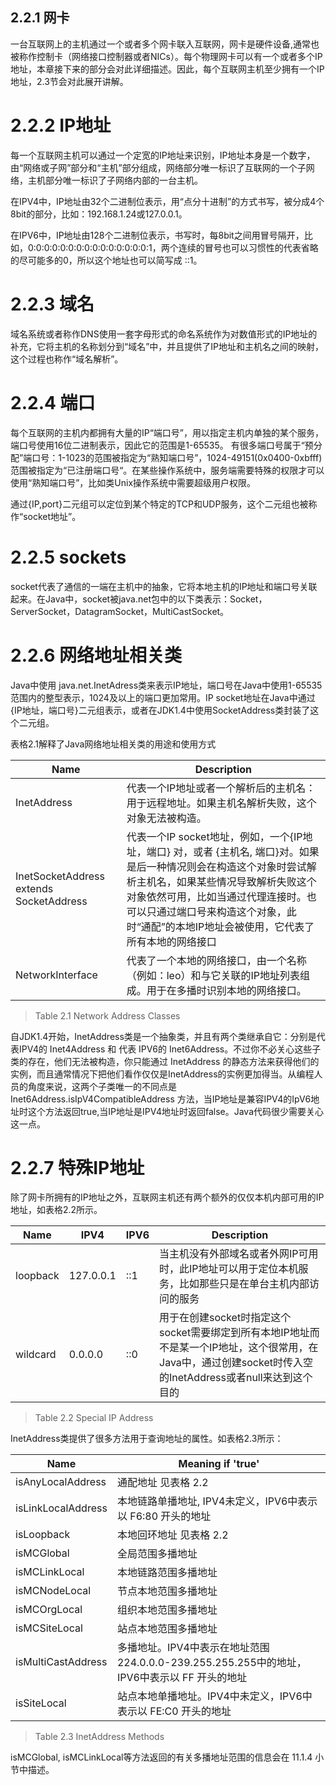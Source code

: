 ## 2.2.1 网卡
一台互联网上的主机通过一个或者多个网卡联入互联网，网卡是硬件设备,通常也被称作控制卡（网络接口控制器或者NICs）。每个物理网卡可以有一个或者多个IP地址，本章接下来的部分会对此详细描述。因此，每个互联网主机至少拥有一个IP地址，2.3节会对此展开讲解。


# 2.2.2 IP地址
每一个互联网主机可以通过一个定宽的IP地址来识别，IP地址本身是一个数字，由“网络或子网”部分和“主机”部分组成，网络部分唯一标识了互联网的一个子网络，主机部分唯一标识了子网络内部的一台主机。

在IPV4中，IP地址由32个二进制位表示，用“点分十进制”的方式书写，被分成4个8bit的部分，比如：192.168.1.24或127.0.0.1。

在IPV6中，IP地址由128个二进制位表示，书写时，每8bit之间用冒号隔开，比如，0:0:0:0:0:0:0:0:0:0:0:0:0:0:0:1，两个连续的冒号也可以习惯性的代表省略的尽可能多的0，所以这个地址也可以简写成 ::1。

# 2.2.3 域名
域名系统或者称作DNS使用一套字母形式的命名系统作为对数值形式的IP地址的补充，它将主机的名称划分到“域名”中，并且提供了IP地址和主机名之间的映射，这个过程也称作“域名解析”。


# 2.2.4 端口
每个互联网的主机内都拥有大量的IP“端口号”，用以指定主机内单独的某个服务，端口号使用16位二进制表示，因此它的范围是1-65535。
有很多端口号属于“预分配”端口号：1-1023的范围被指定为“熟知端口号”，1024-49151(0x0400-0xbfff)范围被指定为“已注册端口号“。在某些操作系统中，服务端需要特殊的权限才可以使用“熟知端口号”，比如类Unix操作系统中需要超级用户权限。

通过{IP,port}二元组可以定位到某个特定的TCP和UDP服务，这个二元组也被称作“socket地址”。

# 2.2.5 sockets
socket代表了通信的一端在主机中的抽象，它将本地主机的IP地址和端口号关联起来。在Java中，socket被java.net包中的以下类表示：Socket，ServerSocket，DatagramSocket，MultiCastSocket。

# 2.2.6 网络地址相关类
Java中使用 java.net.InetAdress类来表示IP地址，端口号在Java中使用1-65535范围内的整型表示，1024及以上的端口更加常用。IP socket地址在Java中通过{IP地址，端口号}二元组表示，或者在JDK1.4中使用SocketAddress类封装了这个二元组。

表格2.1解释了Java网络地址相关类的用途和使用方式

| Name      | Description |
| ----------- | ----------- |
| InetAddress      | 代表一个IP地址或者一个解析后的主机名：用于远程地址。如果主机名解析失败，这个对象无法被构造。|
| InetSocketAddress extends SocketAddress   | 代表一个IP socket地址，例如，一个{IP地址，端口} 对，或者 {主机名, 端口}对。如果是后一种情况则会在构造这个对象时尝试解析主机名，如果某些情况导致解析失败这个对象依然可用，比如当通过代理连接时。也可以只通过端口号来构造这个对象，此时“通配”的本地IP地址会被使用，它代表了所有本地的网络接口|
| NetworkInterface| 代表了一个本地的网络接口，由一个名称（例如：leo）和与它关联的IP地址列表组成。用于在多播时识别本地的网络接口。        |
>Table 2.1 Network Address Classes

自JDK1.4开始，InetAddress类是一个抽象类，并且有两个类继承自它：分别是代表IPV4的 Inet4Address 和 代表 IPV6的 Inet6Address。不过你不必关心这些子类的存在，他们无法被构造，你只能通过 InetAddress 的静态方法来获得他们的实例，而且通常情况下把他们看作仅仅是InetAddress的实例更加得当。从编程人员的角度来说，这两个子类唯一的不同点是 Inet6Address.isIpV4CompatibleAddress 方法，当IP地址是兼容IPV4的IpV6地址时这个方法返回true,当IP地址是IPV4地址时返回false。Java代码很少需要关心这一点。


# 2.2.7 特殊IP地址
除了网卡所拥有的IP地址之外，互联网主机还有两个额外的仅仅本机内部可用的IP地址，如表格2.2所示。

| Name      |IPV4|IPV6| Description |
| ----------- |----|----| ----------- |
| loopback   |127.0.0.1 |::1| 当主机没有外部域名或者外网IP可用时，此IP地址可以用于定位本机服务，比如那些只是在单台主机内部访问的服务       |
| wildcard   |0.0.0.0   |::0| 用于在创建socket时指定这个socket需要绑定到所有本地IP地址而不是某一个IP地址，这个很常用，在Java中，通过创建socket时传入空的InetAddress或者null来达到这个目的        |
>Table 2.2 Special IP Address

InetAddress类提供了很多方法用于查询地址的属性。如表格2.3所示：

| Name        |Meaning if 'true'|
| ----------- |-----------------------|
| isAnyLocalAddress   | 通配地址 见表格 2.2 |
| isLinkLocalAddress   | 本地链路单播地址, IPV4未定义，IPV6中表示以 F6:80 开头的地址   |
| isLoopback | 本地回环地址 见表格 2.2     |
| isMCGlobal | 全局范围多播地址    |
| isMCLinkLocal | 本地链路范围多播地址    |
| isMCNodeLocal | 节点本地范围多播地址    |
| isMCOrgLocal | 组织本地范围多播地址    |
| isMCSiteLocal | 站点本地范围多播地址    |
| isMultiCastAddress | 多播地址。IPV4中表示在地址范围 224.0.0.0-239.255.255.255中的地址，IPV6中表示以 FF 开头的地址   |
| isSiteLocal | 站点本地单播地址。IPV4中未定义，IPV6中表示以 FE:C0 开头的地址   |
>Table 2.3 InetAddress Methods

isMCGlobal, isMCLinkLocal等方法返回的有关多播地址范围的信息会在 11.1.4 小节中描述。